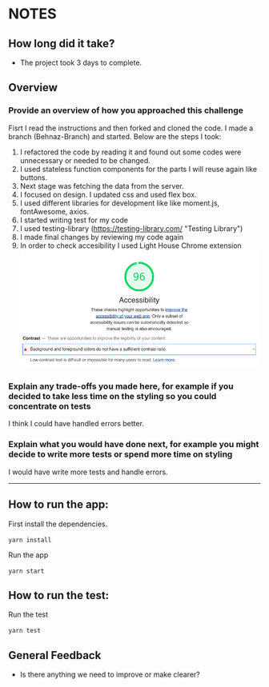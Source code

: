 # NOTES

## How long did it take?

- The project took 3 days to complete. 

## Overview

### Provide an overview of how you approached this challenge

Fisrt I read the instructions and then forked and cloned the code. I made a branch (Behnaz-Branch) and started.
Below are the steps I took:
1. I refactored the code by reading it and found out some codes were unnecessary or needed to be changed.
2. I used stateless function components for the parts I will reuse again like buttons. 
3. Next stage was fetching the data from the server. 
4. I focused on design. I updated css and used flex box.
5. I used different libraries for development like like moment.js, fontAwesome, axios.
6. I started writing test for my code 
7. I used testing-library (https://testing-library.com/ "Testing Library")
8. I made final changes by reviewing my code again
9. In order to check accesibility I used Light House Chrome extension
 ![](https://github.com/Behnazz/web-interview/blob/master/design/Screenshot%202019-07-25%20at%2022.14.36.png)



### Explain any trade-offs you made here, for example if you decided to take less time on the styling so you could concentrate on tests

I think I could have handled errors better.


### Explain what you would have done next, for example you might decide to write more tests or spend more time on styling

I would have write more tests and handle errors.


----------------------------------------------------------------------------------------------------------------------------
## How to run the app:
First install the dependencies.

`yarn install`

Run the app

`yarn start`

## How to run the test:

Run the test 

`yarn test`









## General Feedback

- Is there anything we need to improve or make clearer?
